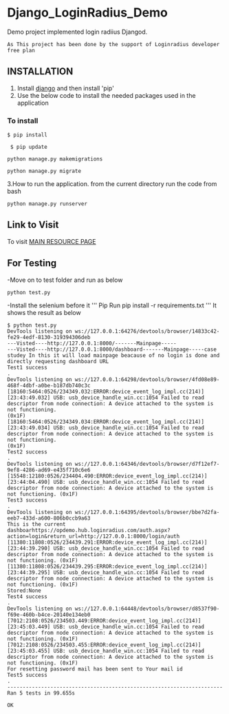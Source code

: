 # Django_LoginRadius_Demo
Demo project implemented login radiius Djangod.

 ```
 As This project has been done by the support of Loginradius developer free plan
```

## INSTALLATION
1. Install [django](https://www.djangoproject.com/download/) and then install 'pip'
2. Use the below code to install the needed packages used in the application
### To install
```
$ pip install
```
```
 $ pip update
```
```
python manage.py makemigrations
```
``` 
python manage.py migrate
```
3.How to run the application. from the current directory run the code from bash
```
python manage.py runserver
```
## Link to Visit
To visit [MAIN RESOURCE PAGE](http://127.0.0.1:8000/)

## For Testing
 -Move on to test folder and run as below
 ```
 python test.py
 ```
 -Install the selenium before it
 '''
 Pip Run pip install -r requirements.txt 
 '''
 It shows the result as below
 ```
 $ python test.py
DevTools listening on ws://127.0.0.1:64276/devtools/browser/14833c42-fe29-4edf-8130-319394306deb
---Visted----http://127.0.0.1:8000/-------Mainpage----- 
---Visted----http://127.0.0.1:8000/dashboard-------Mainpage-----case studey In this it will load mainpage beacause of no login is done and directly requesting dashboard URL
Test1 success
.
DevTools listening on ws://127.0.0.1:64298/devtools/browser/4fd08e89-468f-4dbf-a0be-b187db740c3c
[18160:5464:0526/234349.032:ERROR:device_event_log_impl.cc(214)] [23:43:49.032] USB: usb_device_handle_win.cc:1054 Failed to read descriptor from node connection: A device attached to the system is not functioning. 
(0x1F)
[18160:5464:0526/234349.034:ERROR:device_event_log_impl.cc(214)] [23:43:49.034] USB: usb_device_handle_win.cc:1054 Failed to read descriptor from node connection: A device attached to the system is not functioning. 
(0x1F)
Test2 success
.
DevTools listening on ws://127.0.0.1:64346/devtools/browser/d7f12ef7-9ef8-4286-ad69-e435f710c6e6
[15548:12180:0526/234404.490:ERROR:device_event_log_impl.cc(214)] [23:44:04.490] USB: usb_device_handle_win.cc:1054 Failed to read descriptor from node connection: A device attached to the system is not functioning. (0x1F)
Test3 success
.
DevTools listening on ws://127.0.0.1:64395/devtools/browser/bbe7d2fa-eeb7-433d-a600-806b0ccb9a63
This is the current dashboarhttps://opdemo.hub.loginradius.com/auth.aspx?action=login&return_url=http://127.0.0.1:8000/login/auth
[11380:11808:0526/234439.291:ERROR:device_event_log_impl.cc(214)] [23:44:39.290] USB: usb_device_handle_win.cc:1054 Failed to read descriptor from node connection: A device attached to the system is not functioning. (0x1F)
[11380:11808:0526/234439.295:ERROR:device_event_log_impl.cc(214)] [23:44:39.295] USB: usb_device_handle_win.cc:1054 Failed to read descriptor from node connection: A device attached to the system is not functioning. (0x1F)
Stored:None
Test4 success
.
DevTools listening on ws://127.0.0.1:64448/devtools/browser/d8537f90-f69e-460b-b4ce-20140e134eb0
[7012:2108:0526/234503.449:ERROR:device_event_log_impl.cc(214)] [23:45:03.449] USB: usb_device_handle_win.cc:1054 Failed to read descriptor from node connection: A device attached to the system is not functioning. (0x1F)
[7012:2108:0526/234503.455:ERROR:device_event_log_impl.cc(214)] [23:45:03.455] USB: usb_device_handle_win.cc:1054 Failed to read descriptor from node connection: A device attached to the system is not functioning. (0x1F)
For resetting password mail has been sent to Your mail id
Test5 success
.
----------------------------------------------------------------------
Ran 5 tests in 99.655s

OK
 ```


